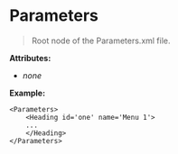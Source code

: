 Parameters 
=====
> Root node of the Parameters.xml file.

**Attributes:**
* *none*

**Example:**
```
<Parameters>
    <Heading id='one' name='Menu 1'>
	...
	</Heading>
</Parameters>
```
	
